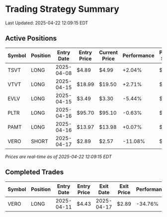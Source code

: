 # Trading Strategy Summary

Last Updated: 2025-04-22 12:09:15 EDT

## Active Positions

| Symbol | Position | Entry Date | Entry Price | Current Price | Performance | P/L per Share |
|--------|----------|------------|-------------|---------------|-------------|--------------|
| TSVT | LONG | 2025-04-08 | $4.89 | $4.99 | +2.04% | $+0.10 |
| VTVT | LONG | 2025-04-15 | $18.99 | $19.50 | +2.71% | $+0.52 |
| EVLV | LONG | 2025-04-15 | $3.49 | $3.30 | -5.44% | $-0.19 |
| PLTR | LONG | 2025-04-16 | $95.70 | $95.10 | -0.63% | $-0.60 |
| PAMT | LONG | 2025-04-16 | $13.97 | $13.98 | +0.07% | $+0.01 |
| VERO | SHORT | 2025-04-17 | $2.89 | $2.57 | -11.08% | $-0.32 |

*Prices are real-time as of 2025-04-22 12:09:15 EDT*

## Completed Trades

| Symbol | Position | Entry Date | Entry Price | Exit Date | Exit Price | Performance |
|--------|----------|------------|-------------|-----------|------------|-------------|
| VERO | LONG | 2025-04-11 | $4.43 | 2025-04-17 | $2.89 | -34.76% |